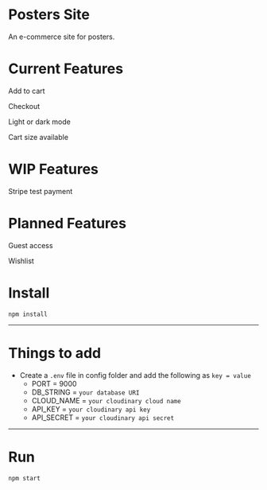 # Posters Site

An e-commerce site for posters.

# Current Features

Add to cart

Checkout

Light or dark mode

Cart size available

# WIP Features

Stripe test payment

# Planned Features

Guest access

Wishlist

# Install

`npm install`

---

# Things to add

- Create a `.env` file in config folder and add the following as `key = value`
  - PORT = 9000
  - DB_STRING = `your database URI`
  - CLOUD_NAME = `your cloudinary cloud name`
  - API_KEY = `your cloudinary api key`
  - API_SECRET = `your cloudinary api secret`

---

# Run

`npm start`
